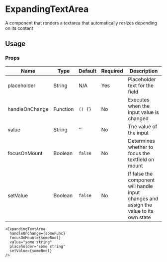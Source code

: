 # ExpandingTextArea
A component that renders a textarea that automatically resizes depending on its content

## Usage

### Props

| Name                | Type          | Default   | Required | Description                                                                            |
| ------------------- |-------------- | --------- | -------- |--------------------------------------------------------------------------------------- |
| placeholder         | String        | N/A       | Yes      | Placeholder text for the field                                                         |
| handleOnChange      | Function      | `() {}`   | No       | Executes when the input value is changed                                               |
| value               | String        | ''        | No       | The value of the input                                                                 |
| focusOnMount        | Boolean       | `false`   | No       | Determines whether to focus the textfield on mount                                     |
| setValue            | Boolean       | `false`   | No       | If false the component will handle input changes and assign the value to its own state |

```
<ExpandingTextArea
  handleOnChange={someFunc}
  focusOnMount={someBool}
  value="some string"
  placeholder="some string"
  setValue={someBool}
/>
```
